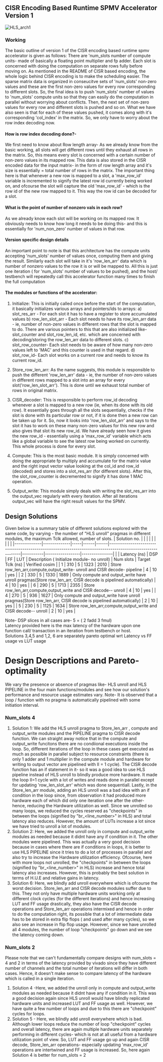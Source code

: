 ## CISR Encoding Based Runtime SPMV Accelerator Version 1
![HLS_arch1](HLS_arch1.jpeg)
### Working
The basic outline of version 1 of the CISR encoding based runtime spmv accelerator is given as follows:
There are 'num\_slots number of compute units- made of basically a floating point multiplier and fp adder. Each slot is concerned with doing the computation on separate rows fully before moving on. As mentioned in the README of CISR based encoding, the whole logic behind CISR encoding is to make the scheduling easier. The sparse matrix data is organized in conseucitve sets of 'num\_slots' non-zero values and these are the first non-zero values for every row corresponding to different slots. So, the final idea is to push 'num\_slots' number of values to 'num\_slots' compute units so that they can easily do the computation in parallel without worrying about conflicts. Then, the next set of non-zero values for every row and different slots is pushed and so on. What we have also seen is that for each of these values pushed, it comes along with it's corresponding 'col\_index' in the matrix. So, we only have to worry about the row index decoding now. 
#### How is row index decoding done?-
We first need to know about Row length array- As we already know from the basic working, all slots will get different rows until they exhaust all rows in the matrix. So, this means every slot is concerned with a certain number of non-zero values in its mapped row. This data is also stored in the CISR encoded data for the input matrix- in the form of row length array and it's size is essentially = total number of rows in the matrix. The important thing here is that whenever a new row is mapped to a slot, a 'max\_row\_id' variable is incremented to signify the latest row id currently being worked on, and ofcourse the slot will capture the old 'max\_row\_id' - which is the row id of the new row mapped to it. This way the row id can be decoded for a slot. 
#### What is the point of number of nonzero vals in each row?
As we already know each slot will be working on its mapped row. It obviously needs to know how long it needs to be doing this- and this is essentially for 'num\_non\_zero' number of values in that row.

#### Version specific design details 
An important point to note is that this architecture has the compute units accepting 'num\_slots' number of values once, computing them and giving the result. Similarly each slot will take in it's 'row\_len\_arr' data which is number of nonzero values to the row it is or will be mapped to. All this is just one iteration ( for 'num\_slots' number of values to be pushed), and the host/ testbench will repeatedly call this accelerator function many times to finish the full computation

#### The modules or functions of the accelerator:
1. Initialize:  This is initially called once before the start of the computation, it basically initializes various arrays and pointers/ids to arrays:
a) slot\_res\_arr - For each slot it has to have a register to store accumulated values
b) row\_len\_slot\_arr - Each slot needs to have its row\_len\_arr data - ie, number of non-zero values in different rows that the slot is mapped to do. There are various pointers to this that are also initialized like- slot\_counter and slot\_row\_len\_id, etc. which are concerned with decoding/storing the row\_len\_arr data to different slots.
c) slot\_row\_counter- Each slot needs to be aware of how many non-zero values left to 'MAC' and this counter is used in that regard.
d) slot\_row\_id- Each slot works on a current row and needs to know its current row\_id.

2. Store\_row\_len\_arr:  As the name suggests, this module is responsible to push the different 'row\_len\_arr' data - ie, the number of non-zero values in different rows mapped to a slot into an array for every slot('row\_len\_slot\_arr'). This is done until we exhaust total number of rows in original matrix.

3.  CISR\_decoder: This is responsible to perform row\_id decoding whenever a slot is mapped to a new row (ie, when its done with its old row). It essentially goes through all the slots sequentially, checks if the slot is done with its particular row or not, if it is done then a new row can be taken up for it. So, now it looks into 'row\_len\_slot\_arr' and says to the slot it has to work on these many non-zero values for this new row and also gives that slot its new row\_id. We have already seen how it gives the new row\_id - essentially using a 'max\_row\_id' variable which acts like a global variable to see the latest row being worked on currently. This whole process is done for every slot.

4. Compute: This is the most basic module. It is simply concerned with doing the appropriate fp multiply and accumulate for the matrix value and the right input vector value looking at the col\_id and row\_id (decoded) and stores into a slot\_res\_arr (for different slots). After this, the  slot\_row\_counter is decremented to signify it has done 1 MAC operation.

5. Output\_write: This module simply deals with writing the slot\_res\_arr into the output\_vec regularly with every iteration. After all iterations output\_vec will have the right result values for the SPMV.
 

## Design Solutions
Given below is a summary table of different solutions explored with the same code, by varying - the number of "HLS unroll" pragmas in different modules, the maximum Tclk allowed, number of slots.
| Solution no. |              |     |      |      |                                                                                                              |           |                  |                |
|--------------|--------------|-----|------|------|--------------------------------------------------------------------------------------------------------------|-----------|------------------|----------------|
|              | Latency (ns) | DSP | FF   | LUT  | Description ( Initialize module- no unroll)                                                                  | Num slots | Target Tclk (ns) | Verified cosim |
| 1            | 310          | 5   | 1323 | 2010 | Store row_len_arr,compute,output_write- unroll and CISR decode- pipeline                                     | 4         | 10               | yes            |
| 2            | 330          | 5   | 1330 | 1889 | Only compute and output_write have unroll pragmas(Store row_len_arr, CISR decode is pipelined automatically) | 4         | 10               | yes            |
| 6            | 290          | 5   | 1713 | 2355 | Store row_len_arr,compute,output_write  and CISR decode-- unroll                                             | 4         | 10               | yes            |
| 4            | 270          | 5   | 936  | 1627 | Only compute and output_write have unroll pragmas(Store row_len_arr, CISR decode is pipelined automatically) | 2         | 10               | yes            |
| 5            | 230          | 5   | 1125 | 1634 | Store row_len_arr,compute,output_write  and CISR decode-- unroll                                             | 2         | 10               | yes            |

Note- DSP slices in all cases are- 5 = ( 2 fadd 3 fmul)\
Latency provided here is the max latency of the hardware upon one function call/ transaction in an iteration from testbench or host.\
Solutions 3,4,5 and 1,2, 6 are separately pareto optimal wrt Latency vs FF usage vs LUT usage
# Design Descriptions and Pareto-optimality
We vary the presence or absence of pragmas like- HLS unroll and HLS PIPELINE in the four main functions/modules and see how our solution's performance and resource usage estimates vary. 
Note- It is observed that a loop / function with no pragma is automatically pipelined with some initiation interval.
### Num_slots 4
1. Solution 1: We add the HLS unroll pragma to Store\_len\_arr , compute and output\_write modules and the PIPELINE pragma to CISR decode function. We can straight away notice that in the compute and output\_write funcitons there are no condiional executions inside the loop. So, different iterations of the loop in these cases get executed as much as possible in parallel subject to resource constraints (there is only 1 adder and 1 multiplier in the compute module and hardware for writing to output vector are pipelined with II = 1 cycle). The CISR decode function has an if statement in it- so it was a good idea to use HLS pipeline instead of HLS unroll to blindly produce more hardware. It made the loop II=1 cycle with a lot of writes and reads done in parallel except for updating 'row\_len_slot\_arr' which was done sequentiall.  Lastly, in the   Store\_len\_arr module, adding an HLS unroll was a bad idea with an if condition in the loop since, from observation it had produced more hardware each of which did only one iteration one after the other- hence, reducing the Hardware utilization as well. Since we unrolled so many loops, we reduced the cycles reserved as "checkpoints" in between the loops (signified by "br\_<line\_number>" in HLS) and total latency also reduces. However, the amount of LUTs increase a lot since we have tried to unroll a lot of modules.
2. Solution 2: Here, we added the unroll only in compute and output\_write modules as needed because it didnt have any if condition in it. The other modules were pipelined. This was actually a very good decision because in cases where there are if conditions in loops, it is better to use HLS PIPELINE since it tries to do a lot of processes in parallel and also try to increase the Hardware utilization efficiency. Ofcourse, here with more loops not unrolled, the "checkpoints" in between the loops (signified by "br\_<line\_number>" in HLS) increase and hence total latency also increases. However, this is probably the best solution in terms of H.U.E and relative gains in latency.
3. Solution 6: Here, we blindly add unroll everywhere which is ofcourse the worst decision. Store\_len\_arr and CISR decode modules suffer due to this. They not only have multiple hardware units working only at different clock cycles (for the different iterations) and hence increasing LUT and FF usage drastically, they also have the CISR decode operations and Store\_len\_arr operations intermixed and hence in order to do the computation right, its possible that a lot of intermediate data has to be stored in extra flip flops ( and used after many cycles), so we also see an increase in flip flop usage. However, since we have unrolled all 4 modules, the number of loop "checkpoints" go down and we see the latency coming down. 
### Num_slots 2
Please note that we can't fundamentally compare designs with num\_slots = 4 and 2 in terms of the latency provided by vivado since they have different number of channels and the total number of iterations will differ in both cases. Hence, it doesn't make sense to compare latency of the hardware which is called in a single iteration.
1. Solution 4 -Here, we added the unroll only in compute and output\_write modules as needed because it didnt have any if condition in it. This was a good decision again since HLS unroll would have blindly replicated hardware units and increased LUT and FF usage as well. However, we have quite a few number of loops and due to this there are "checkpoint" cycles for loops.
2. Solution 5 - Here, we blindly add unroll everywhere which is bad. Although lower loops reduce the number of loop "checkpoint" cycles and overall latency, there are again multiple hardware units separately performing in different cycles- which is not at all useful from a hardware utilization point of view. So, LUT and FF usage go up and again CISR decode, Store\_len\_arr operations- especially updating 'max\_row\_id' operations are intertwined and FF usage is increased.
So, here again Solution 4 is better for num\_slots = 2


